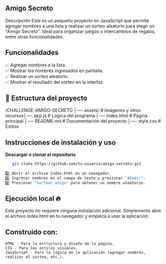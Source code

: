 ## Amigo Secreto

Descripción
Este es un pequeño proyecto en JavaScript que permite agregar nombres a una lista y realizar un sorteo aleatorio para elegir un "Amigo Secreto". Ideal para organizar juegos o intercambios de regalos, entre otras funcionalidades.

## Funcionalidades
✅ Agregar nombres a la lista.  
✅ Mostrar los nombres ingresados en pantalla.  
✅ Realizar un sorteo aleatorio.  
✅ Mostrar el resultado del sorteo en la interfaz.

## 📂 Estructura del proyecto

/CHALLENGE-AMIGO-SECRETO │── assets/ # Imágenes y otros recursos│── app.js # Lógica del programa │── index.html # Página principal │── README.md # Documentación del proyecto │── style.css # Estilos 


##  Instrucciones de instalación y uso
**Descargar o clonar el repositorio**  
```sh
   git clone https://github.com/tu-usuario/amigo-secreto.git
   
2️⃣ Abrir el archivo index.html en un navegador.
3️⃣ Ingresar nombres en el campo de texto y presionar "Añadir".
4️⃣ Presionar "Sortear amigo" para obtener un nombre aleatorio.
```
## Ejecución local 🔥

Este proyecto no requiere ninguna instalación adicional. Simplemente abre el archivo        index.html en tu navegador y empieza a usar la aplicación.

## Construido con:

    HTML - Para la estructura y diseño de la página.
    CSS - Para los estilos visuales.
    JavaScript - Para la lógica de la aplicación (agregar nombres, realizar el sorteo, etc.).
